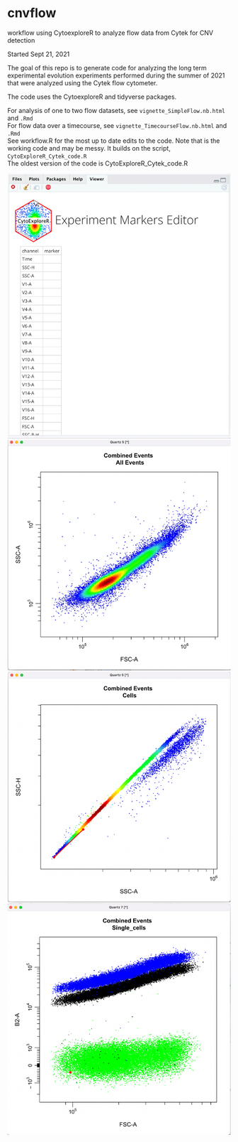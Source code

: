# cnvflow
workflow using CytoexploreR to analyze flow data from Cytek for CNV detection

Started Sept 21, 2021

The goal of this repo is to generate code for analyzing the long term experimental evolution experiments performed during the summer of 2021 that were analyzed using the Cytek flow cytometer.

The code uses the CytoexploreR and tidyverse packages.

For analysis of one to two flow datasets, see `vignette_SimpleFlow.nb.html` and `.Rmd`  
For flow data over a timecourse, see `vignette_TimecourseFlow.nb.html` and `.Rmd`  
See workflow.R for the most up to date edits to the code. Note that is the working code and may be messy. It builds on the script, `CytoExploreR_Cytek_code.R`  
The oldest version of the code is CytoExploreR_Cytek_code.R 





![](https://github.com/GreshamLab/cnvflow/blob/main/experiment_markers.gif)
![](https://github.com/GreshamLab/cnvflow/blob/main/cells.gif)
![](https://github.com/GreshamLab/cnvflow/blob/main/single_cells.gif)
![](https://github.com/GreshamLab/cnvflow/blob/main/cnv_gates.gif)
